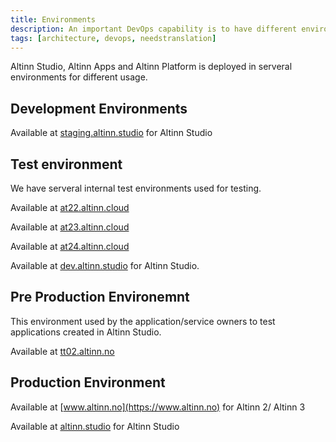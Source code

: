 ```yaml
---
title: Environments
description: An important DevOps capability is to have different environments to deploy the different solutions part of the Altinn 3 platform.
tags: [architecture, devops, needstranslation]
---
```


Altinn Studio, Altinn Apps and Altinn Platform is deployed in serveral environments for different usage.

## Development Environments

Available at [staging.altinn.studio](https://staging.altinn.studio) for Altinn Studio

## Test environment

We have serveral internal test environments used for testing.

Available at [at22.altinn.cloud](https://ttd.apps.at22.altinn.cloud/)

Available at [at23.altinn.cloud](https://ttd.apps.at23.altinn.cloud/)

Available at [at24.altinn.cloud](https://ttd.apps.at24.altinn.cloud/)

Available at [dev.altinn.studio](https://dev.altinn.studio) for Altinn Studio.

## Pre Production Environemnt

This environment used by the application/service owners to test applications created in Altinn Studio.

Available at [tt02.altinn.no](https://tt02.altinn.no)

## Production Environment

Available at [www.altinn.no](https://www.altinn.no) for Altinn 2/ Altinn 3

Available at [altinn.studio](https://altinn.studio) for Altinn Studio
